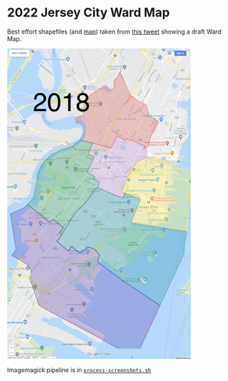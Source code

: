 # 2022 Jersey City Ward Map
Best effort shapefiles (and [map][My Map]) taken from [this tweet](https://twitter.com/Chris_L_Gadsden/status/1481610431475105795) showing a draft Ward Map.

![](./Ward%20Map%202018-2022.gif)

Imagemagick pipeline is in [`process-screenshots.sh`](./process-screenshots.sh)

[My Map]: https://www.google.com/maps/d/edit?mid=1N_bzeom3WggYMHIpZ-K0errhIFvaD-Eg
